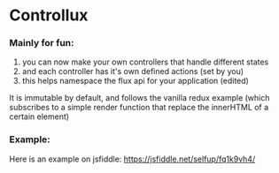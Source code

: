 # Controllux

### Mainly for fun:

1. you can now make your own controllers that handle different states
1. and each controller has it's own defined actions (set by you)
1. this helps namespace the flux api for your application (edited)

It is immutable by default, and follows the vanilla redux example (which subscribes to a simple render function that replace the innerHTML of a certain element)

### Example:

Here is an example on jsfiddle: https://jsfiddle.net/selfup/fq1k9vh4/
